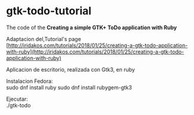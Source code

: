 # gtk-todo-tutorial
The code of the **Creating a simple GTK+ ToDo application with Ruby**

Adaptacion del,Tutorial's page [http://iridakos.com/tutorials/2018/01/25/creating-a-gtk-todo-application-with-ruby](http://iridakos.com/tutorials/2018/01/25/creating-a-gtk-todo-application-with-ruby)

Aplicacion de escritorio, realizada con Gtk3, en ruby

Instalacion Fedora:<br>
sudo dnf install ruby
sudo dnf install rubygem-gtk3

Ejecutar:<br>
./gtk-todo
